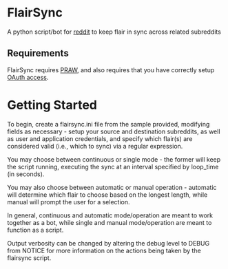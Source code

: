 # FlairSync
A python script/bot for [reddit](http://www.reddit.com) to keep flair in sync across related subreddits

## Requirements

FlairSync requires [PRAW](http://praw.readthedocs.org/en/latest/index.html), and also requires that you have correctly setup [OAuth access](https://github.com/reddit/reddit/wiki/OAuth2).

# Getting Started

To begin, create a flairsync.ini file from the sample provided, modifying fields as necessary - setup your source and destination subreddits, as well as user and application credentials, and specify which flair(s) are considered valid (i.e., which to sync) via a regular expression.

You may choose between continuous or single mode - the former will keep the script running, executing the sync at an interval specified by loop_time (in seconds).

You may also choose between automatic or manual operation - automatic will determine which flair to choose based on the longest length, while manual will prompt the user for a selection.

In general, continuous and automatic mode/operation are meant to work together as a bot, while single and manual mode/operation are meant to function as a script.

Output verbosity can be changed by altering the debug level to DEBUG from NOTICE for more information on the actions being taken by the flairsync script.
